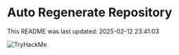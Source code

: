 # Auto Regenerate Repository

This README was last updated: 2025-02-12 23:41:03

 ![TryHackMe](https://tryhackme.com/badge/533634)